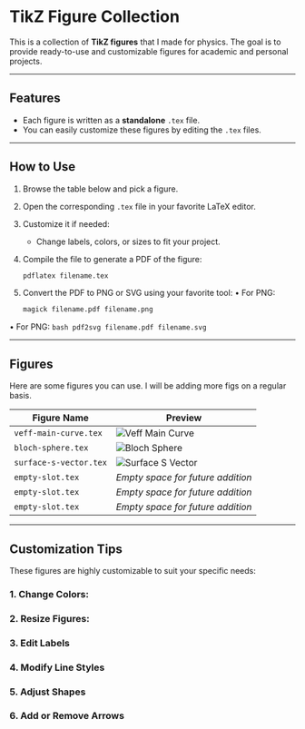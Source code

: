 # TikZ Figure Collection

This is a collection of **TikZ figures** that I made for physics. The goal is to provide ready-to-use and customizable figures for academic and personal projects.

---

## Features

- Each figure is written as a **standalone** `.tex` file.
- You can easily customize these figures by editing the `.tex` files.

---
## How to Use

1. Browse the table below and pick a figure.
2. Open the corresponding `.tex` file in your favorite LaTeX editor.
3. Customize it if needed:
   - Change labels, colors, or sizes to fit your project.
4. Compile the file to generate a PDF of the figure:
   ```bash
   pdflatex filename.tex
   ```

5.	Convert the PDF to PNG or SVG using your favorite tool:
	  •	For PNG:
    ```bash
    magick filename.pdf filename.png
    ```
   •	For PNG:
    ```bash
    pdf2svg filename.pdf filename.svg
    ```


---

## Figures

Here are some figures you can use. I will be adding more figs on a regular basis.

| Figure Name                             | Preview                                  | 
|-----------------------------------------|------------------------------------------|
| `veff-main-curve.tex`                   | ![Veff Main Curve](path/to/figure1.png)  | 
| `bloch-sphere.tex`                      | ![Bloch Sphere](path/to/figure2.png)     |
| `surface-s-vector.tex`                  | ![Surface S Vector](path/to/figure3.png) | 
| `empty-slot.tex`                        | *Empty space for future addition*        | 
| `empty-slot.tex`                        | *Empty space for future addition*        | 
| `empty-slot.tex`                        | *Empty space for future addition*        | 


---

## Customization Tips

These figures are highly customizable to suit your specific needs:
### 1.	Change Colors:

 
### 2. Resize Figures:

### 3. Edit Labels


### 4. Modify Line Styles


### 5. Adjust Shapes



### 6. Add or Remove Arrows

